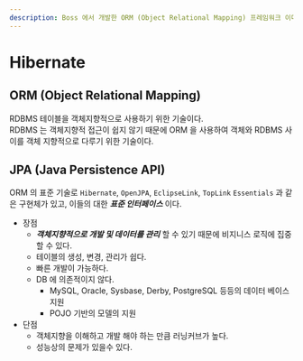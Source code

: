 ```yaml
---
description: Boss 에서 개발한 ORM (Object Relational Mapping) 프레임워크 이다.
---
```


# Hibernate

## ORM \(Object Relational Mapping\)

RDBMS 테이블을 객체지향적으로 사용하기 위한 기술이다.  
RDBMS 는 객체지향적 접근이 쉽지 않기 때문에 ORM 을 사용하여 객체와 RDBMS 사이를 객체 지향적으로 다루기 위한 기술이다.

## JPA \(Java Persistence API\)

ORM 의 표준 기술로 `Hibernate`, `OpenJPA`, `EclipseLink`, `TopLink` `Essentials`  과 같은 구현체가 있고, 이들의 대한 _**표준 인터페이스**_ 이다.

* 장점
  * _**객체지향적으로 개발 및 데이터를 관리**_ 할 수 있기 때문에 비지니스 로직에 집중할 수 있다.
  * 테이블의 생성, 변경, 관리가 쉽다.
  * 빠른 개발이 가능하다.
  * DB 에 의존적이지 않다. 
    * MySQL, Oracle, Sysbase, Derby, PostgreSQL 등등의 데이터 베이스 지원 
    * POJO 기반의 모델의 지원 
* 단점
  * 객체지향을 이해하고 개발 해야 하는 만큼 러닝커브가 높다.
  * 성능상의 문제가 있을수 있다.



